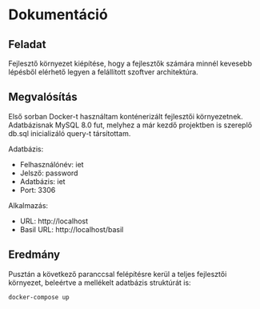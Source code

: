 # Dokumentáció #

## Feladat

Fejlesztő környezet kiépítése, hogy a fejlesztők számára minnél kevesebb lépésből elérhető legyen a felállított szoftver architektúra.

## Megvalósítás

Első sorban Docker-t használtam konténerizált fejlesztői környezetnek. Adatbázisnak MySQL 8.0 fut, melyhez a már kezdő projektben is szereplő db.sql inicializáló query-t társítottam.


Adatbázis:
* Felhasználónév: iet
* Jelsző: password
* Adatbázis: iet
* Port: 3306

Alkalmazás:
* URL: http://localhost
* Basil URL: http://localhost/basil


## Eredmány

Pusztán a következő paranccsal felépítésre kerül a teljes fejlesztői környezet, beleértve a mellékelt adatbázis struktúrát is:

```
docker-compose up
```